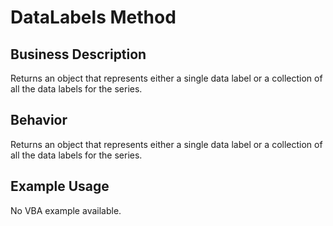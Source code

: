 # DataLabels Method

## Business Description
Returns an object that represents either a single data label or a collection of all the data labels for the series.

## Behavior
Returns an object that represents either a single data label or a collection of all the data labels for the series.

## Example Usage
No VBA example available.